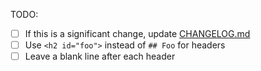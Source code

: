 <!--
🙌 Thanks for making this PR 😃
-->

TODO:

- [ ] If this is a significant change, update [CHANGELOG.md](https://github.com/meteor/guide/blob/master/CHANGELOG.md)
- [ ] Use `<h2 id="foo">` instead of `## Foo` for headers
- [ ] Leave a blank line after each header
